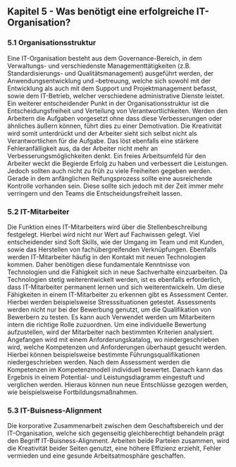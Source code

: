 ## Kapitel 5 - Was benötigt eine erfolgreiche IT-Organisation?

### 5.1 Organisationsstruktur
Eine IT-Organisation besteht aus dem Governance-Bereich, in dem Verwaltungs- und verschiedenste Managementtätigkeiten (z.B. Standardisierungs- und Qualitätsmanagement) ausgeführt werden, der Anwendungsentwicklung und –betreuung, welche sich sowohl mit der Entwicklung als auch mit dem Support und Projektmanagement befasst, sowie dem IT-Betrieb, welcher verschiedene administrative Dienste leistet.
Ein weiterer entscheidender Punkt in der Organisationsstruktur ist die Entscheidungsfreiheit und Verteilung von Verantwortlichkeiten. Werden den Arbeitern die Aufgaben vorgesetzt ohne dass diese Verbesserungen oder ähnliches äußern können, führt dies zu einer Demotivation. Die Kreativität wird somit unterdrückt und der Arbeiter sieht sich selbst nicht als Verantwortlichen für die Aufgabe. Das löst ebenfalls eine stärkere Fehleranfälligkeit aus, da der Arbeiter nicht mehr an Verbesserungsmöglichkeiten denkt. Ein freies Arbeitsumfeld für den Arbeiter weckt die Begierde Erfolg zu haben und verbessert die Leistungen. Jedoch sollten auch nicht zu früh zu viele Freiheiten gegeben werden. Gerade in dem anfänglichen Reifungsprozess sollte eine ausreichende Kontrolle vorhanden sein. Diese sollte sich jedoch mit der Zeit immer mehr verringern und den Teams die Entscheidungsfreiheit lassen.  

### 5.2 IT-Mitarbeiter
Die Funktion eines IT-Mitarbeiters wird über die Stellenbeschreibung festgelegt. Hierbei wird nicht nur Wert auf Fachwissen gelegt. Viel entscheidender sind Soft Skills, wie der Umgang im Team und mit Kunden, sowie das Herstellen von fachübergreifenden Verknüpfungen.
Ebenfalls werden IT-Mitarbeiter häufig in den Kontakt mit neuen Technologien kommen. Daher benötigen diese fundamentale Kenntnisse von Technologien und die Fähigkeit sich in neue Sachverhalte einzuarbeiten. Da Technologien stetig weiterentwickelt werden, ist es ebenfalls erforderlich, dass IT-Mitarbeiter permanent lernen und sich weiterentwickeln.
Um diese Fähigkeiten in einem IT-Mitarbeiter zu erkennen gibt es Assessment Center. Hierbei werden beispielsweise Stresssituationen getestet.  Assessments werden nicht nur bei der Bewerbung genutzt, um die Qualifikation von Bewerbern zu testen. Es kann auch Verwendet werden um Mitarbeitern intern die richtige Rolle zuzuordnen.
Um eine individuelle Bewertung aufzustellen, wird der Mitarbeiter nach bestimmten Kriterien analysiert.
Angefangen wird mit einem Anforderungskatalog, wo niedergeschrieben wird, welche Kompetenzen und Anforderungen überhaupt gesucht werden. Hierbei können beispielsweise bestimmte Führungsqualifikationen niedergeschrieben werden. Nach dem Assessment werden die Kompetenzen im Kompetenzmodell individuell bewertet. Danach kann das Ergebnis in einem Potential- und Leistungsdiagramm eingestuft und verglichen werden. Hieraus können nun neue Entschlüsse gezogen werden, wie beispielsweise Fortbildungsmaßnahmen.

### 5.3 IT-Buisness-Alignment
Die korporative Zusammenarbeit zwischen dem Geschaftsbereich und der IT-Organisation, welche sich gegenseitig gleichberechtigt behandeln prägt den Begriff IT-Buisness-Alignment. Arbeiten beide Parteien zusammen, wird die Kreativität beider Seiten genutzt, eine höhere Effizienz erziehlt, Fehler vermieden und eine gesunde Arbeitsatmosphäre geschaffen.
